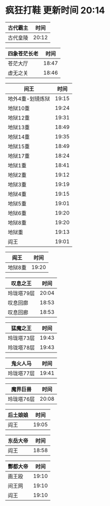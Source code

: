 # 疯狂打鞋 更新时间 20:14

| 古代霸主   | 时间    |
|--------|-------|
| 古代皇陵 | 20:12 |

| 四象苍茫长老   | 时间    |
|--------|-------|
| 苍茫大厅 | 18:47 |
| 虚无之关 | 18:46 |

| 间王   | 时间    |
|--------|-------|
| 地外4重-划镜炼狱 | 19:15 |
| 地狱10重 | 19:24 |
| 地狱12重 | 19:31 |
| 地狱13重 | 18:49 |
| 地狱14重 | 19:35 |
| 地狱15重 | 18:49 |
| 地狱17重 | 18:24 |
| 地狱1重 | 18:41 |
| 地狱2重 | 19:12 |
| 地狱3重 | 19:19 |
| 地狱4重 | 19:15 |
| 地狱5重 | 19:01 |
| 地狱6重 | 19:20 |
| 地狱8重 | 19:20 |
| 地狱重 | 19:13 |
| 阎王 | 19:01 |

| 阎王   | 时间    |
|--------|-------|
| 地狱8重 | 19:20 |

| 叹息之王   | 时间    |
|--------|-------|
| 玲珑塔79层 | 20:04 |
| 叹息回廓 | 18:53 |
| 叹息回廊 | 18:53 |

| 猛魔之王   | 时间    |
|--------|-------|
| 玲珑塔73层 | 19:43 |
| 玲珑塔78层 | 19:43 |

| 鬼火人马   | 时间    |
|--------|-------|
| 玲珑塔77层 | 19:41 |

| 魔界巨兽   | 时间    |
|--------|-------|
| 玲珑塔76层 | 20:08 |

| 后土娘娘   | 时间    |
|--------|-------|
| 阎王 | 19:05 |

| 东岳大帝   | 时间    |
|--------|-------|
| 阎王 | 18:58 |

| 酆都大帝   | 时间    |
|--------|-------|
| 画王殴 | 19:10 |
| 间王网 | 19:10 |
| 阎王 | 19:10 |